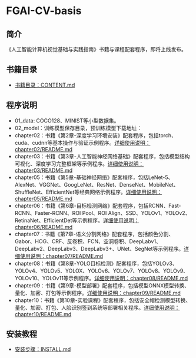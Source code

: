 # FGAI-CV-basis

## 简介
《人工智能计算机视觉基础与实践指南》书籍与课程配套程序，即将上线发布。

## 书籍目录
- [书籍目录：CONTENT.md](CONTENT.md)
## 程序说明
- 01_data: COCO128、MINIST等小型数据集。
- 02_model：训练模型保存目录，预训练模型下载地址：
- chapter02：书籍《第2章-深度学习环境安装》配套程序，包括torch、cuda、cudnn等基本操作与验证示例程序。[详细使用说明：chapter02/README.md](chapter02/README.md)
- chapter03：书籍《第3章-人工智能神经网络基础》配套程序，包括模型结构可视化、深度学习完整框架等示例程序。[详细使用说明：chapter03/README.md](chapter03/README.md)
- chapter05：书籍《第5章-基础神经网络》配套程序，包括LeNet-5、AlexNet、VGGNet、GoogLeNet、ResNet、DenseNet、MobileNet、ShuffleNet、EfficientNet等经典网络示例程序。[详细使用说明：chapter05/README.md](chapter05/README.md)
- chapter06：书籍《第6章-目标检测网络》配套程序，包括RCNN、Fast-RCNN、Faster-RCNN、ROI Pool、ROI Align、SSD、YOLOv1、YOLOv2、RetinaNet、EfficientDet等示例程序。[详细使用说明：chapter06/README.md](chapter06/README.md)
- chapter07：书籍《第7章-语义分割网络》配套程序，包括颜色分割、Gabor、HOG、CRF、反卷积、FCN、空洞卷积、DeepLabv1、DeepLabv2、DeepLabv3、DeepLabv3+、UNet、SegNet等示例程序。[详细使用说明：chapter07/README.md](chapter07/README.md)
- chapter08：书籍《第8章-YOLO目标检测》配套程序，包括YOLOv3、YOLOv4、YOLOv5、YOLOX、YOLOv6、YOLOv7、YOLOv8、YOLOv9、YOLOv10、YOLOv11等示例程序。[详细使用说明：chapter08/README.md](chapter08/README.md)
- chapter09：书籍《第9章-模型部署》配套程序，包括模型ONNX模型转换、量化、加密、打包等示例程序。[详细使用说明：chapter09/README.md](chapter09/README.md)
- chapter10：书籍《第10章-实验课程》配套程序，包括安全帽检测模型转换、量化、加密、打包、人脸识别签到系统等部署相关程序。[详细使用说明：chapter10/README.md](chapter10/README.md)

## 安装教程
- [安装步骤：INSTALL.md](INSTALL.md)
